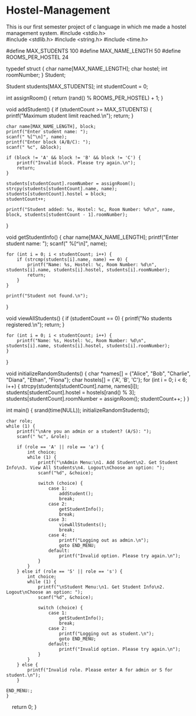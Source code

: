 # Hostel-Management
This is our first semester project of c language in which me made a hostel management system.
#include <stdio.h>                          
#include <stdlib.h>
#include <string.h>
#include <time.h>

#define MAX_STUDENTS 100
#define MAX_NAME_LENGTH 50
#define ROOMS_PER_HOSTEL 24

typedef struct {
    char name[MAX_NAME_LENGTH];
    char hostel;
    int roomNumber;
} Student;

Student students[MAX_STUDENTS];
int studentCount = 0;

int assignRoom() {
    return (rand() % ROOMS_PER_HOSTEL) + 1;
}

void addStudent() {
    if (studentCount >= MAX_STUDENTS) {
        printf("Maximum student limit reached.\n");
        return;
    }

    char name[MAX_NAME_LENGTH], block;
    printf("Enter student name: ");
    scanf(" %[^\n]", name);
    printf("Enter block (A/B/C): ");
    scanf(" %c", &block);

    if (block != 'A' && block != 'B' && block != 'C') {
        printf("Invalid block. Please try again.\n");
        return;
    }

    students[studentCount].roomNumber = assignRoom();
    strcpy(students[studentCount].name, name);
    students[studentCount].hostel = block;
    studentCount++;

    printf("Student added: %s, Hostel: %c, Room Number: %d\n", name, block, students[studentCount - 1].roomNumber);
}

void getStudentInfo() {
    char name[MAX_NAME_LENGTH];
    printf("Enter student name: ");
    scanf(" %[^\n]", name);

    for (int i = 0; i < studentCount; i++) {
        if (strcmp(students[i].name, name) == 0) {
            printf("Name: %s, Hostel: %c, Room Number: %d\n", students[i].name, students[i].hostel, students[i].roomNumber);
            return;
        }
    }

    printf("Student not found.\n");
}

void viewAllStudents() {
    if (studentCount == 0) {
        printf("No students registered.\n");
        return;
    }

    for (int i = 0; i < studentCount; i++) {
        printf("Name: %s, Hostel: %c, Room Number: %d\n", students[i].name, students[i].hostel, students[i].roomNumber);
    }
}

void initializeRandomStudents() {
    char *names[] = {"Alice", "Bob", "Charlie", "Diana", "Ethan", "Fiona"};
    char hostels[] = {'A', 'B', 'C'};
    for (int i = 0; i < 6; i++) {
        strcpy(students[studentCount].name, names[i]);
        students[studentCount].hostel = hostels[rand() % 3];
        students[studentCount].roomNumber = assignRoom();
        studentCount++;
    }
}

int main() {
    srand(time(NULL));
    initializeRandomStudents();

    char role;
    while (1) {
        printf("\nAre you an admin or a student? (A/S): ");
        scanf(" %c", &role);

        if (role == 'A' || role == 'a') {
            int choice;
            while (1) {
                printf("\nAdmin Menu:\n1. Add Student\n2. Get Student Info\n3. View All Students\n4. Logout\nChoose an option: ");
                scanf("%d", &choice);

                switch (choice) {
                    case 1:
                        addStudent();
                        break;
                    case 2:
                        getStudentInfo();
                        break;
                    case 3:
                        viewAllStudents();
                        break;
                    case 4:
                        printf("Logging out as admin.\n");
                        goto END_MENU;
                    default:
                        printf("Invalid option. Please try again.\n");
                }
            }
        } else if (role == 'S' || role == 's') {
            int choice;
            while (1) {
                printf("\nStudent Menu:\n1. Get Student Info\n2. Logout\nChoose an option: ");
                scanf("%d", &choice);

                switch (choice) {
                    case 1:
                        getStudentInfo();
                        break;
                    case 2:
                        printf("Logging out as student.\n");
                        goto END_MENU;
                    default:
                        printf("Invalid option. Please try again.\n");
                }
            }
        } else {
            printf("Invalid role. Please enter A for admin or S for student.\n");
        }

    END_MENU:;
    }

    return 0;
}
